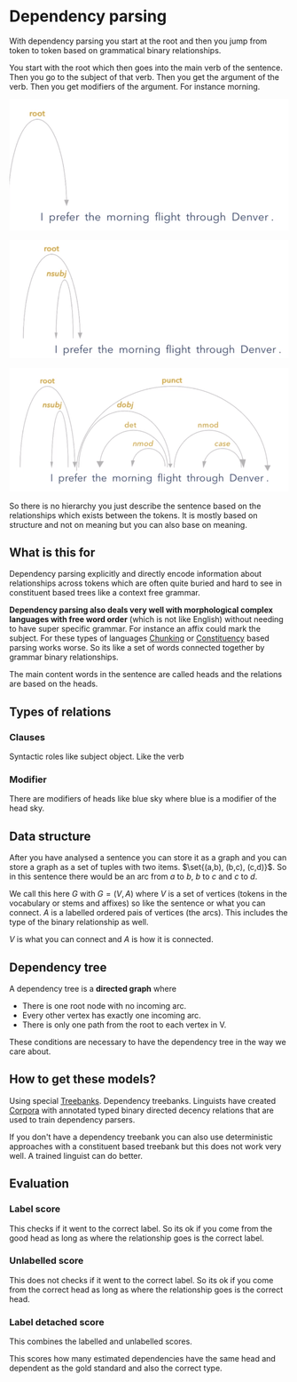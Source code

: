 # Dependency parsing
With dependency parsing you start at the root and then you jump from token to token based on grammatical binary relationships.   

You start with the root which then goes into the main verb of the sentence. Then you go to the subject of that verb. Then you get the argument of the verb. Then you get modifiers of the argument. For instance morning. 

![Dependency parsing 1](../images/Pasted%20image%2020220526224636.png)

![](../images/Pasted%20image%2020220526224656.png)

![](../images/Pasted%20image%2020220526224725.png)

So there is no hierarchy you just describe the sentence based on the relationships which exists between the tokens. It is mostly based on structure and not on meaning but you can also base on meaning. 

## What is this for
Dependency parsing explicitly and directly encode information about relationships across  tokens which are often quite buried and hard to see in constituent based trees like a context free grammar.

**Dependency parsing also deals very well with morphological complex languages with free word order** (which is not like English) without needing to have super specific grammar. For instance an affix could mark the subject. For these types of languages [Chunking](Chunking.md) or [Constituency](Constituency.md) based parsing works worse. So its like a set of words connected together by grammar binary relationships. 

The main content words in the sentence are called heads and the relations are based on the heads. 

## Types of relations 
### Clauses 
Syntactic roles like subject object. Like the verb 

### Modifier
There are modifiers of heads like blue sky where blue is a modifier of the head sky.  

## Data structure 
After you have analysed a sentence you can store it as a graph and you can store a graph as a set of tuples with two items. $\set{(a,b), (b,c), (c,d)}$. So in this sentence there would be an arc from $a$ to $b$, $b$ to $c$ and $c$ to $d$. 

We call this here $G$ with $G = (V,A)$ where $V$ is a set of vertices (tokens in the vocabulary or stems and affixes) so like the sentence or what you can connect. $A$ is a labelled ordered pais of vertices (the arcs). This includes the type of the binary relationship as well.   

$V$ is what you can connect and $A$ is how it is connected.

## Dependency tree

A dependency tree is a **directed graph** where 

- There is one root node with no incoming arc.
- Every other vertex has exactly one incoming arc. 
- There is only one path from the root to each vertex in V. 

These conditions are necessary to have the dependency tree in the way we care about.

## How to get these models?
Using special [Treebanks](../Data/Treebank.md). Dependency treebanks. Linguists have created [Corpora](../Data/Corpus.md) with annotated typed binary directed decency relations that are used to  train dependency parsers. 

If you don't have a dependency treebank you can also use deterministic approaches with a constituent based treebank but this does not work very well. A trained linguist can do better. 

## Evaluation

### Label score
This checks if it went to the correct label. So its ok if you come from the good head as long as where the relationship goes is the correct label. 

### Unlabelled score
This does not checks if it went to the correct label. So its ok if you come from the correct head as long as where the relationship goes is the correct head. 

### Label detached score

This combines the labelled and unlabelled scores. 

This scores how many estimated dependencies have the same head and dependent as the gold standard and also the correct type. 